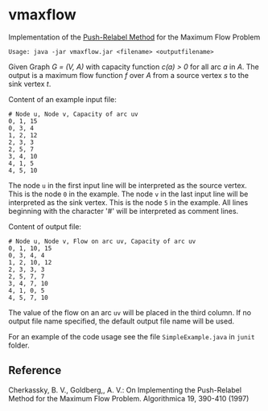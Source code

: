 # vmaxflow

Implementation of the [Push-Relabel Method][]
for the Maximum Flow Problem

    Usage: java -jar vmaxflow.jar <filename> <outputfilename>

Given Graph *G = (V, A)* with capacity function *c(a) > 0* for all arc *a* in *A*.
The output is a maximum flow function *f* over *A* from a source vertex *s* to the sink vertex *t*.

Content of an example input file:

    # Node u, Node v, Capacity of arc uv
    0, 1, 15
    0, 3, 4
    1, 2, 12
    2, 3, 3
    2, 5, 7
    3, 4, 10
    4, 1, 5
    4, 5, 10


The node `u` in the first input line will be interpreted as the source vertex.
This is the node `0` in the example.
The node `v` in the last input line will be interpreted as the sink vertex.
This is the node `5` in the example.
All lines beginning with the character '#' will be interpreted as comment lines.

Content of output file:

    # Node u, Node v, Flow on arc uv, Capacity of arc uv
    0, 1, 10, 15
    0, 3, 4, 4
    1, 2, 10, 12
    2, 3, 3, 3
    2, 5, 7, 7
    3, 4, 7, 10
    4, 1, 0, 5
    4, 5, 7, 10

The value of the flow on an arc `uv` will be placed in the third column.
If no output file name specified, the default output file name will be used.

For an example of the code usage see the file `SimpleExample.java` in `junit` folder.

## Reference

Cherkassky, B. V., Goldberg,, A. V.: On Implementing the Push-Relabel Method for the Maximum Flow Problem.
Algorithmica 19, 390-410 (1997)

[Push-Relabel Method]: https://en.wikipedia.org/wiki/Push%E2%80%93relabel_maximum_flow_algorithm